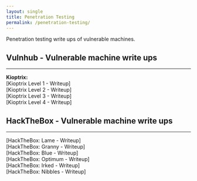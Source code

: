 ```yaml
---
layout: single
title: Penetration Testing
permalink: /penetration-testing/
---
```

Penetration testing write ups of vulnerable machines.

<h2>Vulnhub - Vulnerable machine write ups</h2>
<hr>
<strong>Kioptrix:</strong><br>
[Kioptrix Level 1 - Writeup]
<br>
[Kioptrix Level 2 - Writeup]
<br>
[Kioptrix Level 3 - Writeup]
<br>
[Kioptrix Level 4 - Writeup]

<h2>HackTheBox - Vulnerable machine write ups</h2>
<hr>
[HackTheBox: Lame - Writeup]
<br>
[HackTheBox: Granny - Writeup]
<br>
[HackTheBox: Blue - Writeup]
<br>
[HackTheBox: Optimum - Writeup]
<br>
[HackTheBox: Irked - Writeup]
<br>
[HackTheBox: Nibbles - Writeup]




[Kioptrix Level 1 - Writeup]: https://kyle-c-simmons.github.io/vulnhub/vulnerable-machine/Kioptrix-level1/
[Kioptrix Level 2 - Writeup]: https://kyle-c-simmons.github.io/vulnhub/vulnerable-machine/Kioptrix-level2/
[Kioptrix Level 3 - Writeup]: https://kyle-c-simmons.github.io/vulnhub/vulnerable-machine/Kioptrix-level3/
[Kioptrix Level 4 - Writeup]: https://kyle-c-simmons.github.io/vulnhub/vulnerable-machine/Kioptrix-level4/

[HackTheBox: Lame - Writeup]: https://kyle-c-simmons.github.io/htb/htb-lame/
[HackTheBox: Granny - Writeup]: https://kyle-c-simmons.github.io/htb/htb-granny/
[HackTheBox: Blue - Writeup]: https://kyle-c-simmons.github.io/htb/htb-blue/
[HackTheBox: Optimum - Writeup]: https://kyle-c-simmons.github.io/htb/htb-optimum/
[HackTheBox: Irked - Writeup]: https://kyle-c-simmons.github.io/htb/htb-irked/
[HackTheBox: Nibbles - Writeup]: https://kyle-c-simmons.github.io/htb/htb-nibbles/
